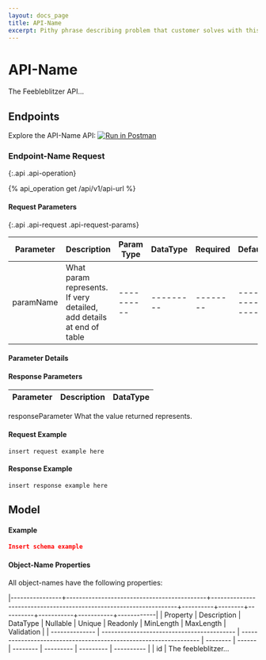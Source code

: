 ```yaml
---
layout: docs_page
title: API-Name
excerpt: Pithy phrase describing problem that customer solves with this API
---
```


<!-- Each API may have additional content required to describe it. Feel free to add sections. This template provides the basic pattern. -->

# API-Name

<!-- Be sure to give the API name in both places where API-Name appears -->

The Feebleblitzer API...

## Endpoints

Explore the API-Name API: [![Run in Postman](https://run.pstmn.io/button.svg)](https://app.getpostman.com/run-collection/4adca9a35eab5716d9f6)
<!-- Replace link with a link to your postman collection. If you haven't published it yet, hide this section. -->

### Endpoint-Name Request
{:.api .api-operation}

<!-- Phrase that describes what the endpoint does, like "Returns a list of all feebleblitzers" -->

{% api_operation get /api/v1/api-url %}
<!-- Replace "get" with appropriate HTTP request get, post etc. and "//api-ur" with the full URI after the org name such as /api/v1/my-endpoint -->

#### Request Parameters
{:.api .api-request .api-request-params}

Parameter         | Description                                                                                        | Param Type | DataType  | Required | Default         |
----------------- | -------------------------------------------------------------------------------------------------- | ---------- | --------- | -------- | --------------- |
paramName         | What param represents. If very detailed, add details at end of table                               | ---------- | --------- | -------- | --------------- |

#### Parameter Details
<!-- You can delete this section if there aren't any details to add. -->

#### Response Parameters

Parameter         | Description                                                                                        | DataType  |
----------------- | -------------------------------------------------------------------------------------------------- | ----------|
responseParameter   What the value returned represents.

#### Request Example

~~~
insert request example here
~~~

#### Response Example

~~~
insert response example here
~~~

## Model

#### Example

~~~json
Insert schema example
~~~

#### Object-Name Properties

All object-names have the following properties:

|----------------+--------------------------------------------+-------------------------------------------------------------------+----------+--------+----------+-----------+-----------+------------|
| Property       | Description                                | DataType                                                          | Nullable | Unique | Readonly | MinLength | MaxLength | Validation |
| -------------- | ------------------------------------------ | ----------------------------------------------------------------- | -------- | ------ | -------- | --------- | --------- | ---------- |
| id             | The feebleblitzer...

